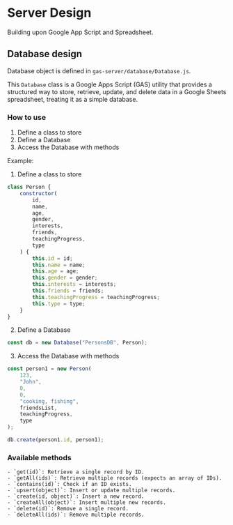 # Server Design

Building upon Google App Script and Spreadsheet.

## Database design

Database object is defined in `gas-server/database/Database.js`.

This `Database` class is a Google Apps Script (GAS) utility that provides a structured way to store, retrieve, update, and delete data in a Google Sheets spreadsheet, treating it as a simple database.

### How to use

1. Define a class to store
2. Define a Database
3. Access the Database with methods

Example:

1. Define a class to store

```javascript
class Person {
	constructor(
		id,
		name,
		age,
		gender,
		interests,
		friends,
		teachingProgress,
		type
	) {
		this.id = id;
		this.name = name;
		this.age = age;
		this.gender = gender;
		this.interests = interests;
		this.friends = friends;
		this.teachingProgress = teachingProgress;
		this.type = type;
	}
}
```

2. Define a Database

```javascript
const db = new Database("PersonsDB", Person);
```

3. Access the Database with methods

```javascript
const person1 = new Person(
	123,
	"John",
	0,
	0,
	"cooking, fishing",
	friendsList,
	teachingProgress,
	type
);

db.create(person1.id, person1);
```

### Available methods

    - `get(id)`: Retrieve a single record by ID.
    - `getAll(ids)`: Retrieve multiple records (expects an array of IDs).
    - `contains(id)`: Check if an ID exists.
    - `upsert(object)`: Insert or update multiple records.
    - `create(id, object)`: Insert a new record.
    - `createAll(object)`: Insert multiple new records.
    - `delete(id)`: Remove a single record.
    - `deleteAll(ids)`: Remove multiple records.

